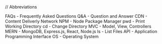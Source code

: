 // Abbreviations

FAQs - Frequently Asked Questions
Q&A - Question and Answer
CDN - Content Deliverly Network
NPM - Node Package Manager
pwd - Print Working Directory
cd - Change Directory
MVC - Model, View, Controllers
MERN - MongoDB, Express.js, React, Node.js
ls - List Files
API - Application Programming Interface
OS - Operating System
